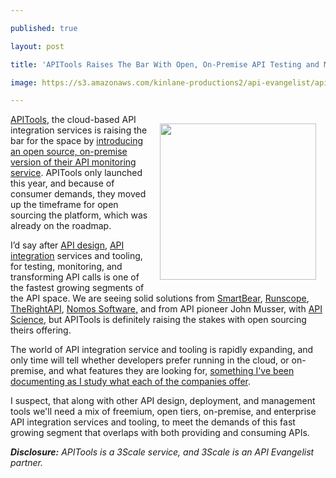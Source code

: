 ---
published: true
layout: post
title: 'APITools Raises The Bar With Open, On-Premise API Testing and Monitoring Tools'
image: https://s3.amazonaws.com/kinlane-productions2/api-evangelist/api-tools/api-tools-logo.jpeg
---

<p><a href="https://www.apitools.com/"><img style="padding: 15px;" src="https://s3.amazonaws.com/kinlane-productions2/api-evangelist/api-tools/api-tools-logo.jpeg" alt="" width="250" align="right" /></a>
<p><a href="https://www.apitools.com/">APITools</a>, the cloud-based API integration services is raising the bar for the space by <a href="https://docs.apitools.com/2014/06/11/announcing-apitools-on-premise-with-open-source-release.html">introducing an open source, on-premise version of their API monitoring service</a>. APITools only launched this year, and because of consumer demands, they moved up the timeframe for open sourcing the platform, which was already on the roadmap.
<p>I&rsquo;d say after <a href="http://design.apievangelist.com">API design</a>, <a href="http://integration.apievangelist.com">API integration</a> services and tooling, for testing, monitoring, and transforming API calls is one of the fastest growing segments of the API space. We are seeing solid solutions from <a href="https://smartbear.com/">SmartBear</a>, <a href="https://www.runscope.com/">Runscope</a>, <a href="http://www.therightapi.com/">TheRightAPI</a>, <a href="http://nomos-software.com/">Nomos Software,</a> and from API pioneer John Musser, with <a href="https://www.apiscience.com/">API Science</a>, but APITools is definitely raising the stakes with open sourcing theirs offering.
<p>The world of API integration service and tooling is rapidly expanding, and only time will tell whether developers prefer running in the cloud, or on-premise, and what features they are looking for, <a href="http://integration.apievangelist.com/building-blocks.html">something I've been documenting as I study what each of the companies offer</a>.
<p>I suspect, that along with other API design, deployment, and management tools we'll need a mix of freemium, open tiers, on-premise, and enterprise API integration services and tooling, to meet the demands of this fast growing segment that overlaps with both providing and consuming APIs.
<p><em><strong>Disclosure:</strong> APITools is a 3Scale service, and 3Scale is an API Evangelist partner.</em>

